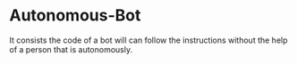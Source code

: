 # Autonomous-Bot
It consists the code of a bot will can follow the instructions without the help of a person that is autonomously.
